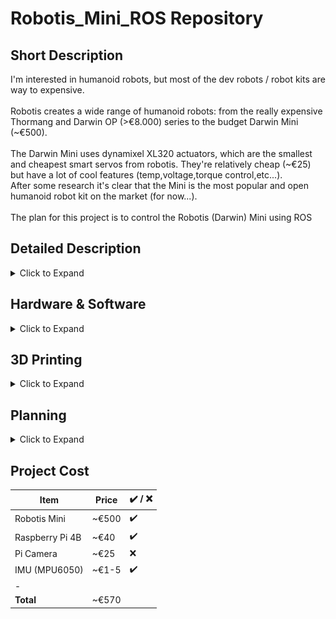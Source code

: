 # Robotis_Mini_ROS Repository

## Short Description
I'm interested in humanoid robots, but most of the dev robots / robot kits are way to expensive.
<br><br>
Robotis creates a wide range of humanoid robots: from the really expensive Thormang and Darwin OP (>€8.000) series to the budget Darwin Mini (\~€500).
<br><br>
The Darwin Mini  uses dynamixel XL320 actuators, which are the smallest and cheapest smart servos from robotis.
They're relatively cheap (\~€25) but have a lot of cool features (temp,voltage,torque control,etc...).
<br>
After some research it's clear that the Mini is the most popular and open humanoid robot kit on the market (for now...).
<br><br>
The plan for this project is to control the Robotis (Darwin) Mini using ROS

## Detailed Description
<details>
  <summary>Click to Expand</summary>
	
- I don't know yet if the code made by Martin will be useful as he used potpy and a direct connection to the servos to control his Mini.
- I'm planning on using the OpenCM9.04 to send and recieve data from the servos and to ROS topics using ROSSerial.
- The OpenCM9.04 will be connected to the Raspberry Pi using a usb cable and the Pi will be running all the ROS packages.
- the MPU6050 will be connected to the OpenCM9.04, as it's just a fancy arduino board, and send important data to a ROS topic using ROSSerial.
- A camera will be connected to the Pi for OpenCV.
- The goal of this project is to learn more about humanoid robots and how to program them.

</details>

## Hardware & Software
<details>
  <summary>Click to Expand</summary>
	
* [Raspberry Pi 3B+](https://www.raspberrypi.org/products/raspberry-pi-3-model-b-plus/?resellerType=home) 
**! Model 3B+ has been chosen because it's the last version of the pi that can run 16.04 !** 
	* [LuUbuntu 16.04](https://downloads.ubiquityrobotics.com/pi.html)  
	**! Official Ubuntu Xenial 16.04 didn't boot on the Pi 3B+ (bootloop)...
	Raspbian image with pre-installed ROS from Robotis didn't work (non-installable ROS packages) ...
	Eventually I found an image made by Ubiquity Robotics which is based on Ubuntu 16.04 and has ROS Kinetic pre-installed + it runs on the Pi 4B!**
	* [ROS Kinetic (desktop-full)](http://wiki.ros.org/kinetic) 
	**! ROS Kinetic has been chosen because it's the most used version of ROS !**
	* Installed VNC server and added a cronjob to be able to access the pi's desktop remotely in the future (vnc has built-in virtual desktop so it works without a hdmi connection)
	* Overclocked the Pi to 1.75Ghz because why not
* This project is a fork from the great work of [Roberto Martín Martín](https://github.com/roberto-martinmartin/robotis_mini).

</details>

## 3D Printing
<details>
  <summary>Click to Expand</summary>
	
### Pi attachement piece for the Mini	
![image](images/sideview2.png)

</details>

## Planning
<details>
  <summary>Click to Expand</summary>
	
* Robotis Mini
	* buy ✔️
	* build ✔️
	* test max load (weight): Looks to be ok, but the center of cravity has obviously changed 
		* I can always remove the included batteries to remove some weight if necessary (even though this would change the center of gravity even more).
		* If I see that the robot works less optimal with the added Raspberry pi, I can always remove it for now and thether the robot to it.
	* 3d print RPi mount ✔️

![image](https://media.giphy.com/media/tkqkvHBj147tJ3b6vN/giphy.gif)

	
* 3D print
	* Custom Pi Case ✔️
	* Custom piece to attach Pi to the back of the Mini ✔️
	* Custom piece for camera in head
	
* IMU MPU-6050
	* buy
	* install on OpenCM9.04

* Raspberry Camera
	* buy
	* install on Pi

* Basic software Setup
	* Implement ROS on OpenCM9.04
		* publish all info from servos,IMU,raspberry
		* subcribe to get positions for servos
	* implement OpenCV on Pi with camera
	
* Advanced Programming
	* implement FABRIK (Inverse Kinematic) in Mini movement
		* [ikpy](https://github.com/Phylliade/ikpy) could be a premade option
	* Make Mini dynamicly stable using IMU data
	* Make Mini walk using Fabrik
	* Make Mini walk on (small) stairs
	* Detect object and follow people
	
</details>

## Project Cost

| **Item** | **Price** | ✔️ / ❌ |
|----------|-----------|---------|
|Robotis Mini	|~€500	|✔️	|
|Raspberry Pi 4B|~€40	|✔️	|
|Pi Camera	|~€25	|❌	|
|IMU (MPU6050)	|~€1-5	|✔️	|
|-		|	|	|
|**Total**	|~€570	|	|

